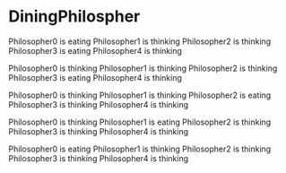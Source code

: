 # DiningPhilospher



Philosopher0 is eating
Philosopher1 is thinking
Philosopher2 is thinking
Philosopher3 is eating
Philosopher4 is thinking




Philosopher0 is thinking
Philosopher1 is thinking
Philosopher2 is thinking
Philosopher3 is eating
Philosopher4 is thinking




Philosopher0 is thinking
Philosopher1 is thinking
Philosopher2 is eating
Philosopher3 is thinking
Philosopher4 is thinking




Philosopher0 is thinking
Philosopher1 is eating
Philosopher2 is thinking
Philosopher3 is thinking
Philosopher4 is thinking




Philosopher0 is eating
Philosopher1 is thinking
Philosopher2 is thinking
Philosopher3 is thinking
Philosopher4 is thinking
